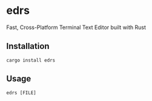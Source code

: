 # edrs
Fast, Cross-Platform Terminal Text Editor built with Rust

## Installation
```
cargo install edrs
```

## Usage
```
edrs [FILE]
```
